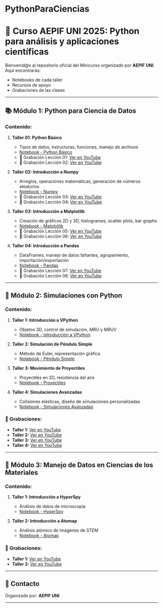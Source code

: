 # PythonParaCiencias

# 🐍 Curso AEPIF UNI 2025: Python para análisis y aplicaciones científicas

Bienvenid@s al repositorio oficial del Minicurso organizado por **AEPIF UNI**.  
Aquí encontrarás:
- Notebooks de cada taller
- Recursos de apoyo
- Grabaciones de las clases

---

## 📚 Módulo 1: Python para Ciencia de Datos

### Contenido:
1. **Taller 01: Python Básico**
   - Tipos de datos, estructuras, funciones, manejo de archivos
   - [Notebook - Python Básico](link_al_notebook_python_basico)
   - 🎥 Grabación Lección 01: [Ver en YouTube](link_video_taller01)
   - 🎥 Grabación Lección 02: [Ver en YouTube](link_video_taller02)

2. **Taller 02: Introducción a Numpy**
   - Arreglos, operaciones matemáticas, generación de números aleatorios
   - [Notebook - Numpy](link_al_notebook_numpy)
   - 🎥 Grabación Lección 03: [Ver en YouTube](link_video_taller03)
   - 🎥 Grabación Lección 04: [Ver en YouTube](link_video_taller04)

3. **Taller 03: Introducción a Matplotlib**
   - Creación de gráficos 2D y 3D, histogramas, scatter plots, bar graphs
   - [Notebook - Matplotlib](link_al_notebook_matplotlib)
   - 🎥 Grabación Lección 05: [Ver en YouTube](link_video_taller05)
   - 🎥 Grabación Lección 06: [Ver en YouTube](link_video_taller06)

4. **Taller 04: Introducción a Pandas**
   - DataFrames, manejo de datos faltantes, agrupamiento, importación/exportación
   - [Notebook - Pandas](link_al_notebook_pandas)
   - 🎥 Grabación Lección 07: [Ver en YouTube](link_video_taller07)
   - 🎥 Grabación Lección 08: [Ver en YouTube](link_video_taller08)

---

## 🧠 Módulo 2: Simulaciones con Python

### Contenido:
1. **Taller 1: Introducción a VPython**
   - Objetos 3D, control de simulación, MRU y MRUV
   - [Notebook - Introducción a VPython](link_al_notebook_vpython1)

2. **Taller 2: Simulación de Péndulo Simple**
   - Método de Euler, representación gráfica
   - [Notebook - Péndulo Simple](link_al_notebook_vpython2)

3. **Taller 3: Movimiento de Proyectiles**
   - Proyectiles en 2D, resistencia del aire
   - [Notebook - Proyectiles](link_al_notebook_vpython3)

4. **Taller 4: Simulaciones Avanzadas**
   - Colisiones elásticas, diseño de simulaciones personalizadas
   - [Notebook - Simulaciones Avanzadas](link_al_notebook_vpython4)

### 🎥 Grabaciones:
- **Taller 1:** [Ver en YouTube](link_video_vpython1)
- **Taller 2:** [Ver en YouTube](link_video_vpython2)
- **Taller 3:** [Ver en YouTube](link_video_vpython3)
- **Taller 4:** [Ver en YouTube](link_video_vpython4)

---

## 🧪 Módulo 3: Manejo de Datos en Ciencias de los Materiales

### Contenido:
1. **Taller 1: Introducción a HyperSpy**
   - Análisis de datos de microscopía
   - [Notebook - HyperSpy](link_al_notebook_hyperspy)

2. **Taller 2: Introducción a Atomap**
   - Análisis atómico de imágenes de STEM
   - [Notebook - Atomap](link_al_notebook_atomap)

### 🎥 Grabaciones:
- **Taller 1:** [Ver en YouTube](link_video_hyperspy)
- **Taller 2:** [Ver en YouTube](link_video_atomap)

---

## 📢 Contacto

Organizado por: **AEPIF UNI**  

---

